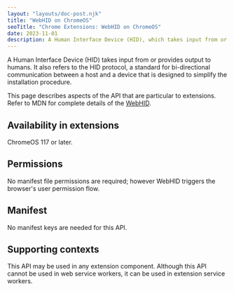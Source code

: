 ```yaml
---
layout: "layouts/doc-post.njk"
title: "WebHID on ChromeOS"
seoTitle: "Chrome Extensions: WebHID on ChromeOS"
date: 2023-11-01
description: A Human Interface Device (HID), which takes input from or provides output to humans, is available in extensions.
---
```


A Human Interface Device (HID) takes input from or provides output to humans. It also refers to the HID protocol, a standard for bi-directional communication between a host and a device that is designed to simplify the installation procedure.

This page describes aspects of the API that are particular to extensions. Refer to MDN for complete details of the [WebHID](https://developer.mozilla.org/docs/Web/API/WebHID_API).

## Availability in extensions

ChromeOS 117 or later.

## Permissions

No manifest file permissions are required; however WebHID triggers the browser's user permission flow.

## Manifest

No manifest keys are needed for this API.

## Supporting contexts

This API may be used in any extension component. Although this API cannot be used in web service workers, it can be used in extension service workers.